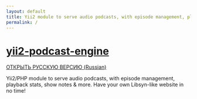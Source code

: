 ```yaml
---
layout: default
title: Yii2 module to serve audio podcasts, with episode management, playback stats & show notes
permalink: /
---
```


# [yii2-podcast-engine](https://webkadabra.github.io/yii2-podcast-engine)

[ОТКРЫТЬ РУССКУЮ ВЕРСИЮ (Russian)](https://webkadabra.github.io/yii2-podcast-engine/README_Ru)

Yii2/PHP module to serve audio podcasts, with episode management, playback stats, show notes & more. Have your own Libsyn-like website in no time!
